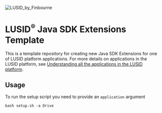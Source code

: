![LUSID_by_Finbourne](https://content.finbourne.com/LUSID_repo.png)


# LUSID<sup>®</sup> Java SDK Extensions Template

This is a template repository for creating new Java SDK Extensions for one of LUSID platform applications. For more details on applications in the LUSID platform, see [Understanding all the applications in the LUSID platform](https://support.lusid.com/knowledgebase/article/KA-01787/en-us).

## Usage
To run the setup script you need to provide an `application` argument 
```
bash setup.sh -a Drive
```
